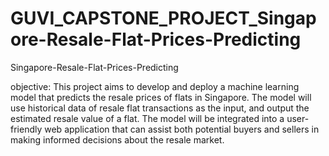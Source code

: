 # GUVI_CAPSTONE_PROJECT_Singapore-Resale-Flat-Prices-Predicting
Singapore-Resale-Flat-Prices-Predicting

objective:
   This project aims to develop and deploy a machine learning model that predicts the resale prices of flats in Singapore. The model will use historical data of resale flat transactions as the input, and output the estimated resale value of a flat. The model will be integrated into a user-friendly web application that can assist both potential buyers and sellers in making informed decisions about the resale market.


